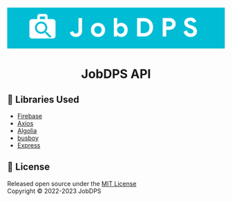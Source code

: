 <p align="center">
    <img src="https://raw.githubusercontent.com/JobDPS/web-src/master/.github/assets/banner.png">
</p>

<h1 align="center">JobDPS API</h1>

## 📖 Libraries Used

- [Firebase](https://firebase.google.com/)
- [Axios](https://axios-http.com/)
- [Algolia](https://www.algolia.com/)
- [busboy](https://github.com/mscdex/busboy)
- [Express](https://expressjs.com/)

## 📝 License

Released open source under the [MIT License](https://github.com/JobDPS/firebase-api/blob/master/LICENSE)  
Copyright © 2022-2023 JobDPS
